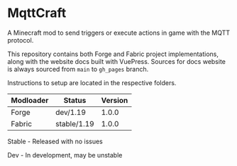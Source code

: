 # MqttCraft

A Minecraft mod to send triggers or execute actions in game with the MQTT protocol.

This repository contains both Forge and Fabric project implementations, along with the website docs built with VuePress. Sources for docs website is always sourced from `main` to `gh_pages` branch.

Instructions to setup are located in the respective folders.

| Modloader | Status | Version |
|-|-|-|
| Forge | dev/1.19 | 1.0.0 |
| Fabric | stable/1.19 | 1.0.0 |

Stable - Released with no issues

Dev - In development, may be unstable 